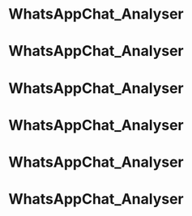 # WhatsAppChat_Analyser
# WhatsAppChat_Analyser
# WhatsAppChat_Analyser
# WhatsAppChat_Analyser
# WhatsAppChat_Analyser
# WhatsAppChat_Analyser
